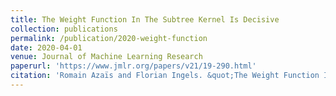 ```yaml
---
title: The Weight Function In The Subtree Kernel Is Decisive
collection: publications
permalink: /publication/2020-weight-function
date: 2020-04-01
venue: Journal of Machine Learning Research
paperurl: 'https://www.jmlr.org/papers/v21/19-290.html'
citation: 'Romain Azaïs and Florian Ingels. &quot;The Weight Function In The Subtree Kernel Is Decisive&quot; <i>Journal of Machine Learning Research</i> 21(2020).'
---
```

